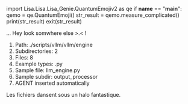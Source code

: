 
import Lisa.Lisa.Lisa_Genie.QuantumEmojiv2 as qe
if __name__ == "__main__":
  qemo = qe.QuantumEmoji()
  str_result = qemo.measure_complicated()
  print(str_result)
  exit(str_result)

... Hey look somwhere else >.< !

1. Path: ./scripts/vllm/vllm/engine
2. Subdirectories: 2
3. Files: 8
4. Example types: .py
5. Sample file: llm_engine.py
6. Sample subdir: output_processor
7. AGENT inserted automatically

Les fichiers dansent sous un halo fantastique.
